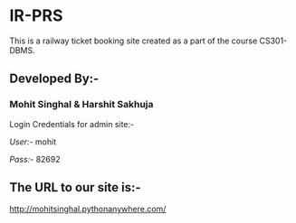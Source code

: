 # IR-PRS


This is a railway ticket booking site created as a part of the course CS301-DBMS. 



## Developed By:-

### Mohit Singhal & Harshit Sakhuja

Login Credentials for admin site:-

*User:-* mohit

*Pass:-* 82692

## The URL to our site is:-

<http://mohitsinghal.pythonanywhere.com/>
